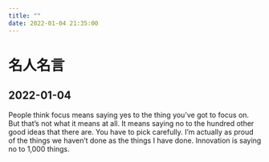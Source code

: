 ```yaml
---
title: ""
date: 2022-01-04 21:35:00
---
```


# 名人名言

## 2022-01-04
People think focus means saying yes to the thing you’ve got to focus on. But that’s not what it means at all. It means saying no to the hundred other good ideas that there are. You have to pick carefully. I’m actually as proud of the things we haven’t done as the things I have done. Innovation is saying no to 1,000 things.